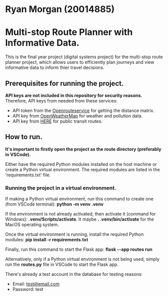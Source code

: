 # Ryan Morgan (20014885)
# Multi-stop Route Planner with Informative Data.

This is the final year project (digital systems project) for the multi-stop route planner project, which allows users to efficiently plan journeys and view informative data to inform thier travel decisions.

## Prerequisites for running the project.
**API keys are not included in this repository for security reasons.** Therefore, API keys from needed from these services:
* API token from the [Openrouteservice](https://openrouteservice.org/ "Openrouteservice website") for getting the distance matrix.
* API key from [OpenWeatherMap](https://openweathermap.org/appid "Title") for weather and pollution data.
* API key from [HERE](https://developer.here.com/tutorials/getting-here-credentials/ "Tutorial for getting HERE API key") for public transit routes.

## How to run.
**It's important to firstly open the project as the route directory (preferably in VSCode).**

Either have the required Python modules installed on the host machine or create a Python virtual environment. The required modules are listed in the 'requirements.txt' file.

### Running the project in a virtual environment.
If making a Python virtual environment, run this command to create one (from VSCode terminal):
**python -m venv .venv**

If the environment is not already activated, then activate it (command for Windows):
**.venv/Scripts/activate**.
It maybe **. .venv/bin/activate** for the MacOS operating system.

Once the virtual environment is running, install the required Python modules:
**pip install -r requirements.txt**


Finally, run this command to start the Flask app:
**flask --app routes run**

Alternatively, only if a Python virtual environment is not being used, simply run the **routes.py** file in VSCode to start the Flask app.

There's already a test account in the database for testing reasons:
* Email: test@email.com
* Password: test 